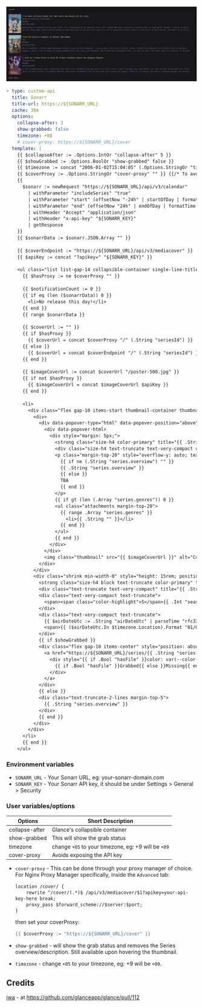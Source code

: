 
![](preview.png)

```yml
- type: custom-api
  title: Sonarr
  title-url: https://${SONARR_URL}
  cache: 30m
  options:
    collapse-after: 3
    show-grabbed: false
    timezone: +08
    # cover-proxy: https://${SONARR_URL}/cover
  template: |
    {{ $collapseAfter := .Options.IntOr "collapse-after" 5 }}
    {{ $showGrabbed := .Options.BoolOr "show-grabbed" false }}
    {{ $timezone := concat "2006-01-02T15:04:05" (.Options.StringOr "timezone" "+00") ":00" | parseTime "rfc3339" }}
    {{ $coverProxy := .Options.StringOr "cover-proxy" "" }} {{/* To avoid exposing the API Key */}}
    {{
      $sonarr := newRequest "https://${SONARR_URL}/api/v3/calendar"
        | withParameter "includeSeries" "true"
        | withParameter "start" (offsetNow "-24h" | startOfDay | formatTime "rfc3339")
        | withParameter "end" (offsetNow "24h" | endOfDay | formatTime "rfc3339")
        | withHeader "Accept" "application/json"
        | withHeader "x-api-key" "${SONARR_KEY}"
        | getResponse
    }}
    {{ $sonarrData := $sonarr.JSON.Array "" }}

    {{ $coverEndpoint := "https://${SONARR_URL}/api/v3/mediacover" }}
    {{ $apiKey := concat "?apikey=" "${SONARR_KEY}" }}
    
    <ul class="list list-gap-14 collapsible-container single-line-titles" data-collapse-after="{{ $collapseAfter }}">
      {{ $hasProxy := ne $coverProxy "" }}

      {{ $notificationCount := 0 }}
      {{ if eq (len ($sonarrData)) 0 }}
        <li>No release this day!</li>
      {{ end }}
      {{ range $sonarrData }}

      {{ $coverUrl := "" }}
      {{ if $hasProxy }}
        {{ $coverUrl = concat $coverProxy "/" (.String "seriesId") }}
      {{ else }}
        {{ $coverUrl = concat $coverEndpoint "/" (.String "seriesId") }}
      {{ end }}

      {{ $imageCoverUrl := concat $coverUrl "/poster-500.jpg" }}
      {{ if not $hasProxy }}
        {{ $imageCoverUrl = concat $imageCoverUrl $apiKey }}
      {{ end }}

      <li>
        <div class="flex gap-10 items-start thumbnail-container thumbnail-parent">
          <div>
            <div data-popover-type="html" data-popover-position="above" data-popover-show-delay="500" style="width: 10rem; height: 15rem; align-content: center;">
              <div data-popover-html>
                <div style="margin: 5px;">
                  <strong class="size-h4 color-primary" title="{{ .String "series.title" }}">{{ .String "series.title" }}</strong>
                  <div class="size-h4 text-truncate text-very-compact color-subdue" title="{{ .String "title" }}">{{ .String "title" }}</div>
                  <p class="margin-top-20" style="overflow-y: auto; text-align: justify; max-height: 20rem;">
                    {{ if ne (.String "series.overview") "" }}
                    {{ .String "series.overview" }}
                    {{ else }}
                    TBA
                    {{ end }}
                  </p>
                  {{ if gt (len (.Array "series.genres")) 0 }}
                  <ul class="attachments margin-top-20">
                    {{ range .Array "series.genres" }}
                      <li>{{ .String "" }}</li>
                    {{ end }}
                  </ul>
                  {{ end }}
                </div>
              </div>
              <img class="thumbnail" src="{{ $imageCoverUrl }}" alt="Cover for {{ .String "series.title" }}" loading="lazy" style="width: 100%; height: 100%; box-shadow: 0 10px 15px -3px rgb(0 0 0 / 0.1), 0 4px 6px -4px rgb(0 0 0 / 0.1); object-fit: cover; border-radius: 0.5rem;">
            </div>
          </div>
          <div class="shrink min-width-0" style="height: 15rem; position: relative; padding-top: 5px; padding-right: 5px;">
            <strong class="size-h4 block text-truncate color-primary" title="{{ .String "series.title" }}">{{ .String "series.title" }}</strong>
            <div class="text-truncate text-very-compact" title="{{ .String "title" }}">{{ .String "title" }}</div>
            <div class="text-very-compact text-truncate">
              <span><span class="color-highlight">S</span>{{ .Int "seasonNumber" | printf "%02d" }}<span class="color-highlight"> E</span>{{ .Int "episodeNumber" | printf "%02d" }}</span>
            </div>
            <div class="text-very-compact text-truncate">
              {{ $airDateUtc := .String "airDateUtc" | parseTime "rfc3339" }}
              <span>{{ ($airDateUtc.In $timezone.Location).Format "01/02 03:04PM" }}</span>
            </div>
            {{ if $showGrabbed }}
            <div class="flex gap-10 items-center" style="position: absolute; bottom: 10px;">
              <a href="https://${SONARR_URL}/series/{{ .String "series.titleSlug" }}#" class="bookmarks-link size-h4 margin-top-5 color-primary" target="_blank" rel="noreferrer">
                <div style="{{ if .Bool "hasFile" }}color: var(--color-positive); border: 1px solid var(--color-positive);{{ else }}color: var(--color-negative); border: 1px solid var(--color-negative);{{ end }} font-weight: bold; padding: 2px 5px; border-radius: 3px; display: inline-block; margin-top: 5px;">
                  {{ if .Bool "hasFile" }}Grabbed{{ else }}Missing{{ end }}
                </div>
              </a>
            </div>
            {{ else }}
            <div class="text-truncate-2-lines margin-top-5">
              {{ .String "series.overview" }}
            </div>
            {{ end }}
          </div>
        </div>
      </li>
      {{ end }}
    </ul>
```

### Environment variables
- `SONARR_URL` - Your Sonarr URL, eg: your-sonarr-domain.com
- `SONARR_KEY` - Your Sonarr API key, it should be under Settings > General > Security

### User variables/options

| Options           | Short Description              |
| ----------------- | ------------------------------ |
| collapse-after    | Glance's collapsible container |
| show-grabbed      | This will show the grab status |
| timezone          | change `+05` to your timezone, eg: +9 will be `+09` |
| cover-proxy       | Avoids exposing the API key    |

- `cover-proxy` - This can be done through your proxy manager of choice. For Nginx Proxy Manager specifically, inside the `Advanced` tab:
    ```nginx
    location /cover/ {
        rewrite ^/cover/(.*)$ /api/v3/mediacover/$1?apikey=your-api-key-here break;
        proxy_pass $forward_scheme://$server:$port;
    }
    ```
    then set your coverProxy:
    ```go
    {{ $coverProxy := "https://${SONARR_URL}/cover" }}
    ```

- `show-grabbed` - will show the grab status and removes the Series overview/description. Still available upon hovering the thumbnail.
- `timezone` - change `+05` to your timezone, eg: +9 will be `+09`.


## Credits
[iwa](https://github.com/iwa) - at https://github.com/glanceapp/glance/pull/112
